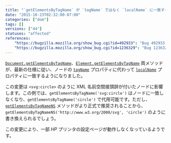 ```yaml
---
title: "`getElementsByTagName` が `tagName` ではなく `localName` に一致するようになりました"
date: "2015-10-23T02:32:00-07:00"
categories: ["dom"]
tags: []
versions: ["44"]
statuses: "affected"
references:
    "https://bugzilla.mozilla.org/show_bug.cgi?id=492933": "Bug 492933 - getElementsByTagName should match on localName not tagName (for interop)"
    "https://bugzilla.mozilla.org/show_bug.cgi?id=1236329": "Bug 1236329 - Error on HP Deskjet 2540 printer configuration page"
---
```

[`Document.getElementsByTagName`](https://developer.mozilla.org/ja/docs/Web/API/document/getElementsByTagName)、[`Element.getElementsByTagName`](https://developer.mozilla.org/ja/docs/Web/API/Element/getElementsByTagName) 両メソッドが、最新の仕様に従い、ノードの [`tagName`](https://developer.mozilla.org/ja/docs/Web/API/Element/tagName) プロパティに代わって [`localName`](https://developer.mozilla.org/ja/docs/Web/API/Node/localName) プロパティに一致するようになりました。

この変更は `<svg:circle>` のように XML 名前空間接頭辞が付いたノードに影響します。この例では、`getElementsByTagName('svg:circle')` はノードに一致しなくなり、`getElementsByTagName('circle')` で代用可能です。ただし、[`getElementsByTagNameNS`](https://developer.mozilla.org/ja/docs/Web/API/Document/getElementsByTagNameNS) メソッドがより正式で推奨されることから、`getElementsByTagNameNS('http://www.w3.org/2000/svg', 'circle')` のように書き換えられるでしょう。

この変更により、一部 *HP* プリンタの設定ページが動作しなくなっているようです。
